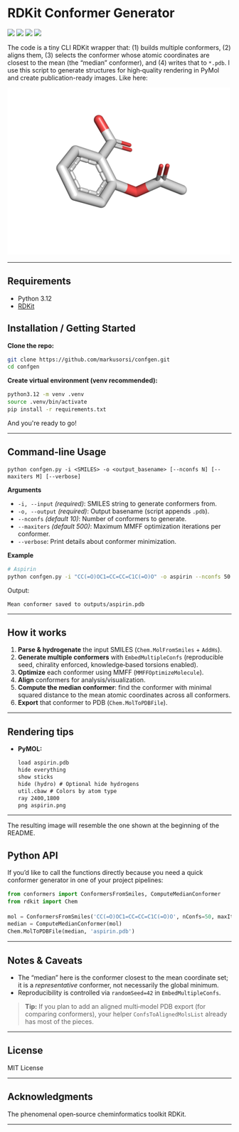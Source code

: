 # RDKit Conformer Generator

<img src="https://img.shields.io/badge/Python-3.12-blue?style=flat-square"/> <img src="https://img.shields.io/badge/RDKit-dependency-green?style=flat-square"/> <a href="LICENSE"><img src="https://img.shields.io/badge/License-MIT-yellow?style=flat-square"/></a> <img src="https://img.shields.io/github/last-commit/markusorsi/confgen?style=flat-square"/>

The code is a tiny CLI RDKit wrapper that: (1) builds multiple conformers, (2) aligns them, (3) selects the conformer whose atomic coordinates are closest to the mean (the “median” conformer), and (4) writes that to `*.pdb`. I use this script to generate structures for high‑quality rendering in PyMol and create publication-ready images. Like here: 

<img src="figures/aspirin.png" alt="aspirin" width="500"/>

---

## Requirements
- Python 3.12
- [RDKit](https://www.rdkit.org/)

## Installation / Getting Started

**Clone the repo:**

```bash
git clone https://github.com/markusorsi/confgen.git
cd confgen
```

**Create virtual environment (venv recommended):**

```bash
python3.12 -m venv .venv
source .venv/bin/activate
pip install -r requirements.txt
```

And you're ready to go!

---

## Command‑line Usage
```text
python confgen.py -i <SMILES> -o <output_basename> [--nconfs N] [--maxiters M] [--verbose]
```

**Arguments**
- `-i, --input` *(required)*: SMILES string to generate conformers from.
- `-o, --output` *(required)*: Output basename (script appends `.pdb`).
- `--nconfs` *(default 10)*: Number of conformers to generate.
- `--maxiters` *(default 500)*: Maximum MMFF optimization iterations per conformer.
- `--verbose`: Print details about conformer minimization.

**Example**
```bash
# Aspirin
python confgen.py -i "CC(=O)OC1=CC=CC=C1C(=O)O" -o aspirin --nconfs 50 --verbose
```
Output:
```
Mean conformer saved to outputs/aspirin.pdb
```

---

## How it works
1. **Parse & hydrogenate** the input SMILES (`Chem.MolFromSmiles` + `AddHs`).
2. **Generate multiple conformers** with `EmbedMultipleConfs` (reproducible seed, chirality enforced, knowledge‑based torsions enabled).
3. **Optimize** each conformer using MMFF (`MMFFOptimizeMolecule`).
4. **Align** conformers for analysis/visualization.
5. **Compute the median conformer**: find the conformer with minimal squared distance to the mean atomic coordinates across all conformers.
6. **Export** that conformer to PDB (`Chem.MolToPDBFile`).

---

## Rendering tips
- **PyMOL:**
  ```pml
  load aspirin.pdb
  hide everything
  show sticks
  hide (hydro) # Optional hide hydrogens
  util.cbaw # Colors by atom type 
  ray 2400,1800
  png aspirin.png
  ```
---

The resulting image will resemble the one shown at the beginning of the README.

## Python API
If you’d like to call the functions directly because you need a quick conformer generator in one of your project pipelines:

```python
from conformers import ConformersFromSmiles, ComputeMedianConformer
from rdkit import Chem

mol = ConformersFromSmiles('CC(=O)OC1=CC=CC=C1C(=O)O', nConfs=50, maxIters=1000)
median = ComputeMedianConformer(mol)
Chem.MolToPDBFile(median, 'aspirin.pdb')
```

---

## Notes & Caveats
- The “median” here is the conformer closest to the mean coordinate set; it is a *representative* conformer, not necessarily the global minimum.
- Reproducibility is controlled via `randomSeed=42` in `EmbedMultipleConfs`.

> **Tip:** If you plan to add an aligned multi‑model PDB export (for comparing conformers), your helper `ConfsToAlignedMolsList` already has most of the pieces.

---

## License
MIT License 

---

## Acknowledgments
The phenomenal open‑source cheminformatics toolkit RDKit.

---
